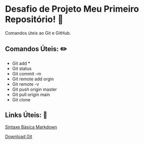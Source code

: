 # Desafio de Projeto Meu Primeiro Repositório! :pencil:
Comandos úteis ao Git e GitHub.

##  Comandos Úteis: :pencil2:
 -  Git add *
 - Git status
 - Git commit -m 
 - Git remote add orgin 
 - Git remote -v
 - Git push origin master
 - Git pull origin main
 - Git clone 

## Links Úteis: :lock_with_ink_pen:
[Sintaxe Básica Markdown](https://www.markdownguide.org/basic-syntax/)

[Download Git](https://git-scm.com/downloads)
